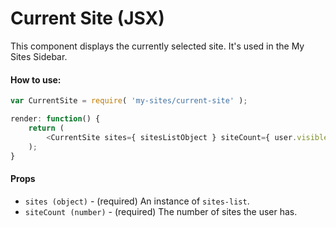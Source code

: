 Current Site (JSX)
==================

This component displays the currently selected site. It's used in the My Sites Sidebar.

#### How to use:

```js
var CurrentSite = require( 'my-sites/current-site' );

render: function() {
	return (
		<CurrentSite sites={ sitesListObject } siteCount={ user.visible_site_count } />
	);
}
```

#### Props

* `sites (object)` - (required) An instance of `sites-list`.
* `siteCount (number)` - (required) The number of sites the user has.